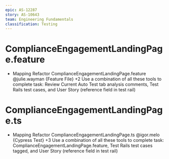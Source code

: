 ```yaml
---
epic: AS-12287
story: AS-10643
team: Engineering Fundamentals
classification: Testing
---
```


# ComplianceEngagementLandingPage.feature

- Mapping Refactor ComplianceEngagementLandingPage.feature @julie.wayman {Feature File} +2
  Use a combination of all these tools to complete task: Review Current Auto Test tab analysis comments, Test Rails test cases, and User Story (reference field in test rail)

# ComplianceEngagementLandingPage.ts
- Mapping Refactor ComplianceEngagementLandingPage.ts @igor.melo {Cypress Test} +3
  Use a combination of all these tools to complete task: ComplianceEngagementLandingPage.feature, Test Rails test cases tagged, and User Story (reference field in test rail)
